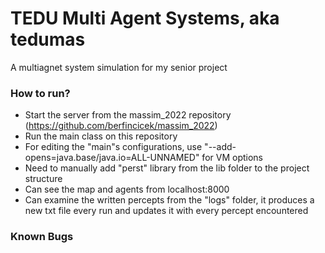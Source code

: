 # TEDU Multi Agent Systems, aka tedumas
A multiagnet system simulation for my senior project

### How to run?
- Start the server from the massim_2022 repository (https://github.com/berfincicek/massim_2022)
- Run the main class on this repository
- For editing the "main"s configurations, use "--add-opens=java.base/java.io=ALL-UNNAMED" for VM options
- Need to manually add "perst" library from the lib folder to the project structure
- Can see the map and agents from localhost:8000
- Can examine the written percepts from the "logs" folder, it produces a new txt file every run and updates it with every percept encountered 

### Known Bugs
